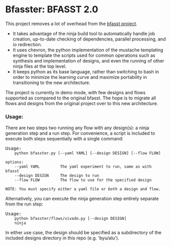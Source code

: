 # Bfasster: BFASST 2.0

This project removes a lot of overhead from the [bfasst project](https://github.com/byuccl/bfasst). 
* It takes advantage of the ninja build tool to automatically handle job creation, up-to-date checking of dependencies, parallel processing, and io redirection. 
* It uses chevron, the python implementation of the mustache templating engine to template the scripts used for common operations such as synthesis and implementation of designs, and even the running of other ninja files at the top level.
* It keeps python as its base language, rather than switching to bash in order to minimize the learning curve and maximize portability in transitioning to the new architecture.

The project is currently in demo mode, with few designs and flows supported as compared to the original bfasst. The hope is to migrate all flows and designs from the original project over to this new architecture.

### Usage:

There are two steps two running any flow with any design(s): a ninja generation step and a run step. For convenience, a script is included to execute both steps sequentially with a single command:

<pre>Usage:<code>
    python bfasster.py [--yaml YAML] [--design DESIGN] [--flow FLOW]

options:
    --yaml YAML         The yaml experiment to run, same as with bfasst
    --design DESIGN     The design to run
    --flow FLOW         The flow to use for the specified design

NOTE: You must specify <em>either</em> a yaml file or <em>both</em> a design and flow.
</code></pre>

Alternatively, you can execute the ninja generation step entirely separate from the run step:

<pre style="padding-top:0">Usage:<code>
    python bfasster/flows/vivado.py [--design DESIGN]
    ninja
</code></pre>
In either use case, the design should be specified as a subdirectory of the included designs directory in this repo (e.g. 'byu/alu').
